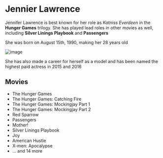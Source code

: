 

<h1>Jennier Lawrence</h1>
<p>Jennifer Lawrence is best known for her role as <i>Katniss Everdeen</i> in the <strong>Hunger Games</strong> trilogy. She has played lead roles in other movies as well, including <b>Silver Linings Playbook</b> and <b>Passengers</b></p>

<p>She was born on August 15th, 1990, making her 28 years old</p>

![image](https://user-images.githubusercontent.com/47905794/56070132-15b2be00-5d3b-11e9-8412-d437d6be0eb5.png) 

<p>She has also made a career for herself as a model and has been named the highest paid actress in 2015 and 2016</p>

<h2>Movies</h2>
<ul>
  <li>The Hunger Games</li>
  <li>The Hunger Games: Catching Fire</li>
  <li>The Hunger Games: Mockingjay Part 1</li>
  <li>The Hunger Games: Mockingjay Part 2</li>
  <li>Red Sparrow</li>
  <li>Passengers</li>
  <li>Mother!</li>
  <li>Silver Linings Playbook</li>
  <li>Joy</li>
  <li>American Hustle</li>
  <li>X-men: Apocalypse</li>
  <li>... and 14 more</li>
 </ul>
